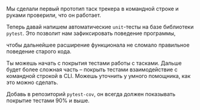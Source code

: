 Мы сделали первый прототип таск трекера в командной строке и руками проверили, что он работает.

  

Теперь давай напишем автоматические `unit`-тесты на базе библиотеки `pytest`. Это позволит нам зафиксировать поведение программы,

чтобы дальнейшее расширение функционала не сломало правильное поведение старого кода.

  

Ты можешь начать с покрытия тестами работы с тасками. Дальше будет более сложная часть – покрыть тестами взаимодействие с командной строкой в CLI. Можешь уточнить у умного помощника, как это можно сделать.

  

Добавь в репозиторий `pytest-cov`, он всегда должен показывать покрытие тестами 90% и выше.
